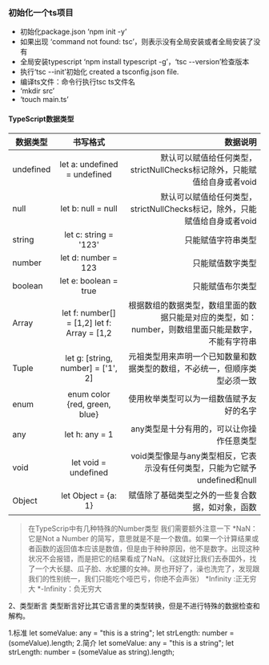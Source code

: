 ### 初始化一个ts项目
* 初始化package.json ‘npm init -y’
* 如果出现 ‘command not found: tsc’，则表示没有全局安装或者全局安装了没有
* 全局安装typescript ‘npm install typescript -g’，‘tsc --version’检查版本
* 执行‘tsc --init’初始化 created a tsconfig.json file.
* 编译ts文件：命令行执行tsc ts文件名
* ‘mkdir src’
* ‘touch main.ts’

#### TypeScript数据类型
数据类型|书写格式|数据说明
---|:--:|---:
undefined |   let a: undefined = undefined | 默认可以赋值给任何类型，strictNullChecks标记除外，只能赋值给自身或者void
null |    let b: null = null  | 默认可以赋值给任何类型，strictNullChecks标记，除外，只能赋值给自身或者void
string |  let c: string = '123' | 只能赋值字符串类型
number |  let d: number = 123 | 只能赋值数字类型
boolean | let e: boolean = true | 只能赋值布尔类型
Array |   let f: number[] = [1,2] let f: Array = [1,2 | 根据数组的数据类型，数组里面的数据只能是对应的类型，如：number，则数组里面只能是数字，不能有字符串
Tuple |   let g: [string, number] = ['1', 2]  | 元祖类型用来声明一个已知数量和数据类型的数组，不必统一，但顺序类型必须一致
enum |    enum color {red, green, blue} | 使用枚举类型可以为一组数值赋予友好的名字
any | let h: any = 1 | any类型是十分有用的，可以让你操作任意类型
void |    let void = undefined | void类型像是与any类型相反，它表示没有任何类型，只能为它赋予undefined和null
Object |  let Object = {a: 1} | 赋值除了基础类型之外的一些复合数据，如对象，函数

> 在TypeScrip中有几种特殊的Number类型 我们需要额外注意一下
*NaN：它是Not a Number 的简写，意思就是不是一个数值。如果一个计算结果或者函数的返回值本应该是数值，但是由于种种原因，他不是数字。出现这种状况不会报错，而是把它的结果看成了NaN。（这就好比我们去泰国外，找了一个大长腿、瓜子脸、水蛇腰的女神。房也开好了，澡也洗完了，发现跟我们的性别统一，我们只能吃个哑巴亏，你绝不会声张）
*Infinity :正无穷大
*-Infinity：负无穷大

2、类型断言
类型断言好比其它语言里的类型转换，但是不进行特殊的数据检查和解构。

1.标准
let someValue: any = "this is a string";
let strLength: number = (<string>someValue).length;
2.简介
let someValue: any = "this is a string";
let strLength: number = (someValue as string).length;